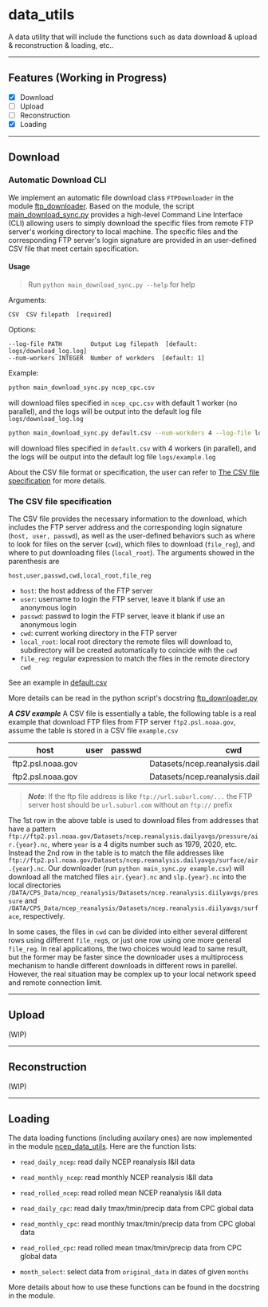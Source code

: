 # data_utils
A data utility that will include the functions such as data download & upload & reconstruction & loading, etc..

---
## Features (Working in Progress)

- [x] Download
- [ ] Upload
- [ ] Reconstruction
- [x] Loading

---
## Download

### Automatic Download CLI
We implement an automatic file download class `FTPDownloader` in the module [ftp_downloader](ftp_downloader.py). Based on the module, the script [main_download_sync.py](main_download_sync.py) provides a high-level Command Line Interface (CLI) allowing users to simply download the specific files from remote FTP server's working directory to local machine. The specific files and the corresponding FTP server's login signature are provided in an user-defined CSV file that meet certain specification.

#### Usage
> Run `python main_download_sync.py --help` for help 

Arguments:

    CSV  CSV filepath  [required]

Options:

    --log-file PATH        Output Log filepath  [default: logs/download_log.log]
    --num-workers INTEGER  Number of workders  [default: 1]

Example:

```bash
python main_download_sync.py ncep_cpc.csv 
```
will download files specified in `ncep_cpc.csv` with default 1 worker (no parallel), and the logs will be output into the default log file `logs/download_log.log`
```bash
python main_download_sync.py default.csv --num-workders 4 --log-file logs/example.log
```
will download files specified in `default.csv` with 4 workers (in parallel), and the logs will be output into the default log file `logs/example.log`

About the CSV file format or specification, the user can refer to [The CSV file specification](#csv) for more details. 


### The CSV file specification <a name="csv"></a>
The CSV file provides the necessary information to the download, which includes the FTP server address and the corresponding login signature (`host, user, passwd`), as well as the user-defined behaviors such as where to look for files on the server (`cwd`), which files to download (`file_reg`), and where to put downloading files (`local_root`). The arguments showed in the parenthesis are

```
host,user,passwd,cwd,local_root,file_reg 
```

- `host`: the host address of the FTP server
- `user`: username to login the FTP server, leave it blank if use an anonymous login
- `passwd`: passwd to login the FTP server, leave it blank if use an anonymous login
- `cwd`: current working directory in the FTP server
- `local_root`: local root directory the remote files will download to, subdirectory will be created automatically to coincide with the `cwd`
- `file_reg`: regular expression to match the files in the remote directory `cwd`

See an example in [default.csv](default.csv)

More details can be read in the python script's docstring
[ftp_downloader.py](ftp_downloader.py)

***A CSV example***
A CSV file is essentially a table, the following table is a real example that download FTP files from FTP server `ftp2.psl.noaa.gov`, assume the table is stored in a CSV file `example.csv`

| host              | user | passwd | cwd                                         | local_root                     | file_reg         |
| ----------------- | ---- | ------ | ------------------------------------------- | ------------------------------ | ---------------- |
| ftp2.psl.noaa.gov |      |        | Datasets/ncep.reanalysis.dailyavgs/pressure | /DATA/CPS_Data/ncep_reanalysis | ^air\.\d{4}\.nc$ |
| ftp2.psl.noaa.gov |      |        | Datasets/ncep.reanalysis.dailyavgs/surface  | /DATA/CPS_Data/ncep_reanalysis | ^slp\.\d{4}\.nc$ |

> **_Note_**: If the ftp file address is like `ftp://url.suburl.com/...` the FTP server host should be `url.suburl.com` without an `ftp://` prefix 

The 1st row in the above table is used to download files from addresses that have a pattern `ftp://ftp2.psl.noaa.gov/Datasets/ncep.reanalysis.dailyavgs/pressure/air.{year}.nc`, where `year` is a 4 digits number such as 1979, 2020, etc. Instead the 2nd row in the table is to match the file addresses like `ftp://ftp2.psl.noaa.gov/Datasets/ncep.reanalysis.dailyavgs/surface/air.{year}.nc`. Our downloader (run `python main_sync.py example.csv`) will download all the matched files `air.{year}.nc` and `slp.{year}.nc` into the local directories `/DATA/CPS_Data/ncep_reanalysis/Datasets/ncep.reanalysis.diilyavgs/pressure` and `/DATA/CPS_Data/ncep_reanalysis/Datasets/ncep.reanalysis.diilyavgs/surface`, respectively.

In some cases, the files in `cwd` can be divided into either several different rows using different `file_reg`s, or just one row using one more general `file_reg`. In real applications, the two choices would lead to same result, but the former may be faster since the downloader uses a multiprocess mechanism to handle different downloads in different rows in parellel. However, the real situation may be complex up to your local network speed and remote connection limit. 

---
## Upload
(WIP)

---
## Reconstruction
(WIP)

---
## Loading
The data loading functions (including auxilary ones) are now implemented in the module [ncep_data_utils](ncep_data_utils.py). Here are the function lists: 

- `read_daily_ncep`: read daily NCEP reanalysis I&II data
- `read_monthly_ncep`: read monthly NCEP reanalysis I&II data
- `read_rolled_ncep`: read rolled mean NCEP reanalysis I&II data

- `read_daily_cpc`: read daily tmax/tmin/precip data from CPC global data
- `read_monthly_cpc`: read monthly tmax/tmin/precip data from CPC global data
- `read_rolled_cpc`: read rolled mean tmax/tmin/precip data from CPC global data

- `month_select`: select data from `original_data` in dates of given `months`

More details about how to use these functions can be found in the docstring in the module.